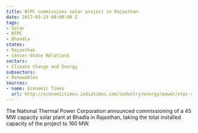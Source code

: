 ```yaml
---
title: NTPC commissions solar project in Rajasthan
date: 2017-03-15 00:00:00 Z
tags:
- Solar
- NTPC
- Bhandla
states:
- Rajasthan
- Center-State Relations
sectors:
- Climate Change and Energy
subsectors:
- Renewables
sources:
- name: Economic Times
  url: http://economictimes.indiatimes.com/industry/energy/power/ntpc-commissions-45-mw-capacity-at-rajasthan-solar-project/articleshow/57535644.cms
---
```


The National Thermal Power Corporation announced commissioning of a 45 MW capacity solar plant at Bhadla in Rajasthan, taking the total installed capacity of the project to 160 MW.
